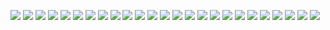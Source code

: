 
![](vertopal_05048edc9b944ee2b645f8396deecd7d/media/image2.png)
![](vertopal_05048edc9b944ee2b645f8396deecd7d/media/image3.png)
![](vertopal_05048edc9b944ee2b645f8396deecd7d/media/image4.png)
![](vertopal_05048edc9b944ee2b645f8396deecd7d/media/image5.png)
![](vertopal_05048edc9b944ee2b645f8396deecd7d/media/image6.png)
![](vertopal_05048edc9b944ee2b645f8396deecd7d/media/image7.png)
![](vertopal_05048edc9b944ee2b645f8396deecd7d/media/image8.png)
![](vertopal_05048edc9b944ee2b645f8396deecd7d/media/image9.png)
![](vertopal_05048edc9b944ee2b645f8396deecd7d/media/image10.png)
![](vertopal_05048edc9b944ee2b645f8396deecd7d/media/image11.png)
![](vertopal_05048edc9b944ee2b645f8396deecd7d/media/image12.png)
![](vertopal_05048edc9b944ee2b645f8396deecd7d/media/image13.png)
![](vertopal_05048edc9b944ee2b645f8396deecd7d/media/image14.png)
![](vertopal_05048edc9b944ee2b645f8396deecd7d/media/image15.png)
![](vertopal_05048edc9b944ee2b645f8396deecd7d/media/image16.png)
![](vertopal_05048edc9b944ee2b645f8396deecd7d/media/image17.png)
![](vertopal_05048edc9b944ee2b645f8396deecd7d/media/image18.png)
![](vertopal_05048edc9b944ee2b645f8396deecd7d/media/image19.png)
![](vertopal_05048edc9b944ee2b645f8396deecd7d/media/image20.png)
![](vertopal_05048edc9b944ee2b645f8396deecd7d/media/image21.png)
![](vertopal_05048edc9b944ee2b645f8396deecd7d/media/image22.png)
![](vertopal_05048edc9b944ee2b645f8396deecd7d/media/image23.png)
![](vertopal_05048edc9b944ee2b645f8396deecd7d/media/image24.png)
![](vertopal_05048edc9b944ee2b645f8396deecd7d/media/image25.png)
![](vertopal_05048edc9b944ee2b645f8396deecd7d/media/image1.png)
